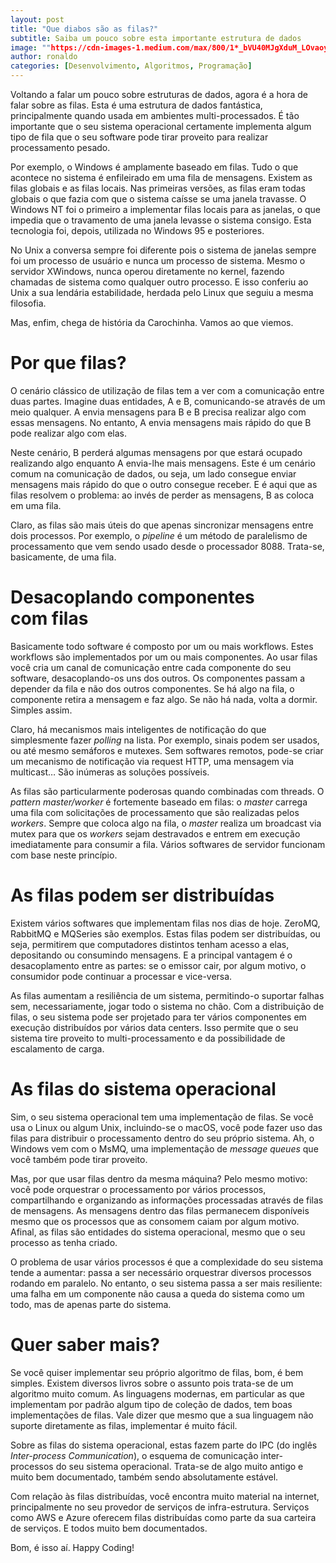 ```yaml
---
layout: post
title: "Que diabos são as filas?"
subtitle: Saiba um pouco sobre esta importante estrutura de dados
image: ""https://cdn-images-1.medium.com/max/800/1*_bVU40MJgXduM_LOvaoy7g.jpeg"
author: ronaldo
categories: [Desenvolvimento, Algoritmos, Programação]
---
```


Voltando a falar um pouco sobre estruturas de dados, agora é a hora de falar
sobre as filas. Esta é uma estrutura de dados fantástica, principalmente quando
usada em ambientes multi-processados. É tão importante que o seu sistema
operacional certamente implementa algum tipo de fila que o seu software pode
tirar proveito para realizar processamento pesado.

Por exemplo, o Windows é amplamente baseado em filas. Tudo o que acontece no
sistema é enfileirado em uma fila de mensagens. Existem as filas globais e as
filas locais. Nas primeiras versões, as filas eram todas globais o que fazia com
que o sistema caísse se uma janela travasse. O Windows NT foi o primeiro a
implementar filas locais para as janelas, o que impedia que o travamento de uma
janela levasse o sistema consigo. Esta tecnologia foi, depois, utilizada no
Windows 95 e posteriores.

No Unix a conversa sempre foi diferente pois o sistema de janelas sempre foi um
processo de usuário e nunca um processo de sistema. Mesmo o servidor XWindows,
nunca operou diretamente no kernel, fazendo chamadas de sistema como qualquer
outro processo. E isso conferiu ao Unix a sua lendária estabilidade, herdada
pelo Linux que seguiu a mesma filosofia.

Mas, enfim, chega de história da Carochinha. Vamos ao que viemos.

# Por que filas?

O cenário clássico de utilização de filas tem a ver com a comunicação entre duas
partes. Imagine duas entidades, A e B, comunicando-se através de um meio
qualquer. A envia mensagens para B e B precisa realizar algo com essas
mensagens. No entanto, A envia mensagens mais rápido do que B pode realizar algo
com elas.

Neste cenário, B perderá algumas mensagens por que estará ocupado realizando
algo enquanto A envia-lhe mais mensagens. Este é um cenário comum na comunicação
de dados, ou seja, um lado consegue enviar mensagens mais rápido do que o outro
consegue receber. E é aqui que as filas resolvem o problema: ao invés de perder
as mensagens, B as coloca em uma fila.

Claro, as filas são mais úteis do que apenas sincronizar mensagens entre dois
processos. Por exemplo, o *pipeline* é um método de paralelismo de processamento
que vem sendo usado desde o processador 8088. Trata-se, basicamente, de uma
fila.

# Desacoplando componentes com filas

Basicamente todo software é composto por um ou mais workflows. Estes workflows
são implementados por um ou mais componentes. Ao usar filas você cria um canal
de comunicação entre cada componente do seu software, desacoplando-os uns dos
outros. Os componentes passam a depender da fila e não dos outros componentes.
Se há algo na fila, o componente retira a mensagem e faz algo. Se não há nada,
volta a dormir. Simples assim.

Claro, há mecanismos mais inteligentes de notificação do que simplesmente fazer
*polling* na lista. Por exemplo, sinais podem ser usados, ou até mesmo semáforos
e mutexes. Sem softwares remotos, pode-se criar um mecanismo de notificação via
request HTTP, uma mensagem via multicast… São inúmeras as soluções possíveis.

As filas são particularmente poderosas quando combinadas com threads. O
*pattern* *master/worker* é fortemente baseado em filas: o *master* carrega uma
fila com solicitações de processamento que são realizadas pelos *workers*.
Sempre que coloca algo na fila, o *master* realiza um broadcast via mutex para
que os *workers* sejam destravados e entrem em execução imediatamente para
consumir a fila. Vários softwares de servidor funcionam com base neste
princípio.

# As filas podem ser distribuídas

Existem vários softwares que implementam filas nos dias de hoje. ZeroMQ,
RabbitMQ e MQSeries são exemplos. Estas filas podem ser distribuídas, ou seja,
permitirem que computadores distintos tenham acesso a elas, depositando ou
consumindo mensagens. E a principal vantagem é o desacoplamento entre as partes:
se o emissor cair, por algum motivo, o consumidor pode continuar a processar e
vice-versa.

As filas aumentam a resiliência de um sistema, permitindo-o suportar falhas sem,
necessariamente, jogar todo o sistema no chão. Com a distribuição de filas, o
seu sistema pode ser projetado para ter vários componentes em execução
distribuídos por vários data centers. Isso permite que o seu sistema tire
proveito to multi-processamento e da possibilidade de escalamento de carga.

# As filas do sistema operacional

Sim, o seu sistema operacional tem uma implementação de filas. Se você usa o
Linux ou algum Unix, incluindo-se o macOS, você pode fazer uso das filas para
distribuir o processamento dentro do seu próprio sistema. Ah, o Windows vem com
o MsMQ, uma implementação de *message queues* que você também pode tirar
proveito.

Mas, por que usar filas dentro da mesma máquina? Pelo mesmo motivo: você pode
orquestrar o processamento por vários processos, compartilhando e organizando as
informações processadas através de filas de mensagens. As mensagens dentro das
filas permanecem disponíveis mesmo que os processos que as consomem caiam por
algum motivo. Afinal, as filas são entidades do sistema operacional, mesmo que o
seu processo as tenha criado.

O problema de usar vários processos é que a complexidade do seu sistema tende a
aumentar: passa a ser necessário orquestrar diversos processos rodando em
paralelo. No entanto, o seu sistema passa a ser mais resiliente: uma falha em um
componente não causa a queda do sistema como um todo, mas de apenas parte do
sistema.

# Quer saber mais?

Se você quiser implementar seu próprio algoritmo de filas, bom, é bem simples.
Existem diversos livros sobre o assunto pois trata-se de um algoritmo muito
comum. As linguagens modernas, em particular as que implementam por padrão algum
tipo de coleção de dados, tem boas implementações de filas. Vale dizer que mesmo
que a sua linguagem não suporte diretamente as filas, implementar é muito fácil.

Sobre as filas do sistema operacional, estas fazem parte do IPC (do inglês
*Inter-process Communication*), o esquema de comunicação inter-processos do seu
sistema operacional. Trata-se de algo muito antigo e muito bem documentado,
também sendo absolutamente estável.

Com relação às filas distribuídas, você encontra muito material na internet,
principalmente no seu provedor de serviços de infra-estrutura. Serviços como AWS
e Azure oferecem filas distribuídas como parte da sua carteira de serviços. E
todos muito bem documentados.

Bom, é isso aí. Happy Coding!
